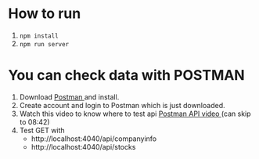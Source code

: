# How to run

1. `npm install`
2. `npm run server`

# You can check data with POSTMAN

1. Download [ Postman ](https://www.postman.com/downloads/) and install.
2. Create account and login to Postman which is just downloaded.
3. Watch this video to know where to test api [ Postman API video ](https://www.youtube.com/watch?v=f5y_sD6MfBc) (can skip to 08:42)
4. Test GET with
    - http://localhost:4040/api/companyinfo
    - http://localhost:4040/api/stocks
